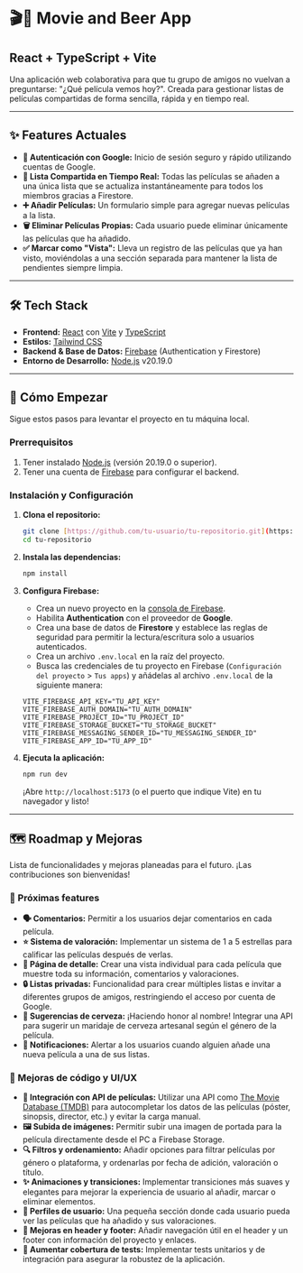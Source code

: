 # 🎬🍻 Movie and Beer App
## React + TypeScript + Vite

Una aplicación web colaborativa para que tu grupo de amigos no vuelvan a preguntarse: "¿Qué película vemos hoy?". 
Creada para gestionar listas de películas compartidas de forma sencilla, rápida y en tiempo real.

---

## ✨ Features Actuales

* **🔐 Autenticación con Google:** Inicio de sesión seguro y rápido utilizando cuentas de Google.
* **📝 Lista Compartida en Tiempo Real:** Todas las películas se añaden a una única lista que se actualiza instantáneamente para todos los miembros gracias a Firestore.
* **➕ Añadir Películas:** Un formulario simple para agregar nuevas películas a la lista.
* **🗑️ Eliminar Películas Propias:** Cada usuario puede eliminar únicamente las películas que ha añadido.
* **✅ Marcar como "Vista":** Lleva un registro de las películas que ya han visto, moviéndolas a una sección separada para mantener la lista de pendientes siempre limpia.

---

## 🛠️ Tech Stack

* **Frontend:** [React](https://react.dev/) con [Vite](https://vitejs.dev/) y [TypeScript](https://www.typescriptlang.org/)
* **Estilos:** [Tailwind CSS](https://tailwindcss.com/)
* **Backend & Base de Datos:** [Firebase](https://firebase.google.com/) (Authentication y Firestore)
* **Entorno de Desarrollo:** [Node.js](https://nodejs.org/) v20.19.0

---

## 🚀 Cómo Empezar

Sigue estos pasos para levantar el proyecto en tu máquina local.

### **Prerrequisitos**

1.  Tener instalado [Node.js](https://nodejs.org/) (versión 20.19.0 o superior).
2.  Tener una cuenta de [Firebase](https://firebase.google.com/) para configurar el backend.

### **Instalación y Configuración**

1.  **Clona el repositorio:**
    ```bash
    git clone [https://github.com/tu-usuario/tu-repositorio.git](https://github.com/tu-usuario/tu-repositorio.git)
    cd tu-repositorio
    ```

2.  **Instala las dependencias:**
    ```bash
    npm install
    ```

3.  **Configura Firebase:**
    * Crea un nuevo proyecto en la [consola de Firebase](https://console.firebase.google.com/).
    * Habilita **Authentication** con el proveedor de **Google**.
    * Crea una base de datos de **Firestore** y establece las reglas de seguridad para permitir la lectura/escritura solo a usuarios autenticados.
    * Crea un archivo `.env.local` en la raíz del proyecto.
    * Busca las credenciales de tu proyecto en Firebase (`Configuración del proyecto` > `Tus apps`) y añádelas al archivo `.env.local` de la siguiente manera:

    ```env
    VITE_FIREBASE_API_KEY="TU_API_KEY"
    VITE_FIREBASE_AUTH_DOMAIN="TU_AUTH_DOMAIN"
    VITE_FIREBASE_PROJECT_ID="TU_PROJECT_ID"
    VITE_FIREBASE_STORAGE_BUCKET="TU_STORAGE_BUCKET"
    VITE_FIREBASE_MESSAGING_SENDER_ID="TU_MESSAGING_SENDER_ID"
    VITE_FIREBASE_APP_ID="TU_APP_ID"
    ```

4.  **Ejecuta la aplicación:**
    ```bash
    npm run dev
    ```
    ¡Abre `http://localhost:5173` (o el puerto que indique Vite) en tu navegador y listo!

---

## 🗺️ Roadmap y Mejoras

Lista de funcionalidades y mejoras planeadas para el futuro. ¡Las contribuciones son bienvenidas!

### **🚀 Próximas features**

* **🗣️ Comentarios:** Permitir a los usuarios dejar comentarios en cada película.
* **⭐ Sistema de valoración:** Implementar un sistema de 1 a 5 estrellas para calificar las películas después de verlas.
* **📄 Página de detalle:** Crear una vista individual para cada película que muestre toda su información, comentarios y valoraciones.
* **🔒 Listas privadas:** Funcionalidad para crear múltiples listas e invitar a diferentes grupos de amigos, restringiendo el acceso por cuenta de Google.
* **🍺 Sugerencias de cerveza:** ¡Haciendo honor al nombre! Integrar una API para sugerir un maridaje de cerveza artesanal según el género de la película.
* **🔔 Notificaciones:** Alertar a los usuarios cuando alguien añade una nueva película a una de sus listas.

### **🔧 Mejoras de código y UI/UX**

* **🤖 Integración con API de películas:** Utilizar una API como [The Movie Database (TMDB)](https://www.themoviedb.org/documentation/api) para autocompletar los datos de las películas (póster, sinopsis, director, etc.) y evitar la carga manual.
* **🖼️ Subida de imágenes:** Permitir subir una imagen de portada para la película directamente desde el PC a Firebase Storage.
* **🔍 Filtros y ordenamiento:** Añadir opciones para filtrar películas por género o plataforma, y ordenarlas por fecha de adición, valoración o título.
* **✨ Animaciones y transiciones:** Implementar transiciones más suaves y elegantes para mejorar la experiencia de usuario al añadir, marcar o eliminar elementos.
* **👤 Perfiles de usuario:** Una pequeña sección donde cada usuario pueda ver las películas que ha añadido y sus valoraciones.
* **📱 Mejoras en header y footer:** Añadir navegación útil en el header y un footer con información del proyecto y enlaces.
* **🧪 Aumentar cobertura de tests:** Implementar tests unitarios y de integración para asegurar la robustez de la aplicación.
